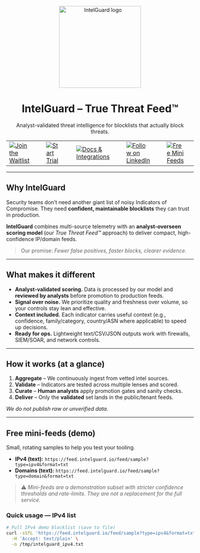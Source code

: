 <p align="center">
  <a href="https://intelguard.io" target="_blank" rel="noopener">
    <img src="https://intelguard.io/logo.png" width="220" alt="IntelGuard logo"/>
  </a>
</p>

<h1 align="center">IntelGuard – True Threat Feed™</h1>

<p align="center">
  Analyst-validated threat intelligence for blocklists that actually block threats.
</p>

<!-- BADGE ROW (table = no underline artifacts, with spacing cells) -->
<table align="center"><tr>
  <td>
    <a href="https://intelguard.io/join">
      <img alt="Join the Waitlist" src="https://img.shields.io/badge/Join%20the%20Waitlist-000"/>
    </a>
  </td>
  <td>&nbsp;&nbsp;&nbsp;</td>
  <td>
    <a href="https://intelguard.io/features">
      <img alt="Start Trial" src="https://img.shields.io/badge/Start%20Trial-1aa34a"/>
    </a>
  </td>
  <td>&nbsp;&nbsp;&nbsp;</td>
  <td>
    <a href="https://intelguard.io/integrations">
      <img alt="Docs & Integrations" src="https://img.shields.io/badge/Docs%20%26%20Integrations-0b5fff"/>
    </a>
  </td>
  <td>&nbsp;&nbsp;&nbsp;</td>
  <td>
    <a href="https://www.linkedin.com/company/intelguard">
      <img alt="Follow on LinkedIn" src="https://img.shields.io/badge/Follow%20on%20LinkedIn-0A66C2?logo=linkedin&logoColor=white"/>
    </a>
  </td>
  <td>&nbsp;&nbsp;&nbsp;</td>
  <td>
    <a href="#free-mini-feeds">
      <img alt="Free Mini Feeds" src="https://img.shields.io/badge/Free%20Mini%20Feeds-Demo-lightgrey"/>
    </a>
  </td>
  <td>&nbsp;&nbsp;&nbsp;</td>
  <td>
    <a href="https://github.com/INTELGUARD-IO/INTELGUARD/stargazers">
      <img alt="GitHub stars" src="https://img.shields.io/github/stars/INTELGUARD-IO/INTELGUARD?style=social"/>
    </a>
  </td>
</tr></table>

---

## Why IntelGuard
Security teams don’t need another giant list of noisy Indicators of Compromise. They need **confident, maintainable blocklists** they can trust in production.

**IntelGuard** combines multi-source telemetry with an **analyst-overseen scoring model** (our *True Threat Feed™* approach) to deliver compact, high-confidence IP/domain feeds.

> Our promise: *Fewer false positives, faster blocks, clearer evidence.*

---

## What makes it different
- **Analyst-validated scoring.** Data is processed by our model and **reviewed by analysts** before promotion to production feeds.
- **Signal over noise.** We prioritize quality and freshness over volume, so your controls stay lean and effective.
- **Context included.** Each indicator carries useful context (e.g., confidence, family/category, country/ASN where applicable) to speed up decisions.
- **Ready for ops.** Lightweight text/CSV/JSON outputs work with firewalls, SIEM/SOAR, and network controls.

---

## How it works (at a glance)
1. **Aggregate** – We continuously ingest from vetted intel sources.
2. **Validate** – Indicators are tested across multiple lenses and scored.
3. **Curate** – **Human analysts** apply promotion gates and sanity checks.
4. **Deliver** – Only the **validated** set lands in the public/tenant feeds.

*We do not publish raw or unverified data.*

---

<a id="free-mini-feeds"></a>
## Free mini-feeds (demo)
Small, rotating samples to help you test your tooling.

- **IPv4 (text):** `https://feed.intelguard.io/feed/sample?type=ipv4&format=txt`
- **Domains (text):** `https://feed.intelguard.io/feed/sample?type=domain&format=txt`

> ⚠️ *Mini-feeds are a demonstration subset with stricter confidence thresholds and rate-limits. They are not a replacement for the full service.*

### Quick usage — IPv4 list
```bash
# Pull IPv4 demo blocklist (save to file)
curl -sSfL 'https://feed.intelguard.io/feed/sample?type=ipv4&format=txt' \
  -H 'Accept: text/plain' \
  -o /tmp/intelguard_ipv4.txt
